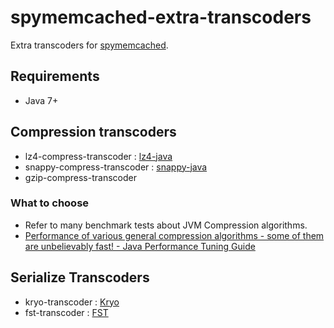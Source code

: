# spymemcached-extra-transcoders
Extra transcoders for [spymemcached](https://github.com/couchbase/spymemcached).

## Requirements
* Java 7+

## Compression transcoders
* lz4-compress-transcoder : [lz4-java](https://github.com/jpountz/lz4-java)
* snappy-compress-transcoder : [snappy-java](https://github.com/xerial/snappy-java)
* gzip-compress-transcoder

### What to choose
* Refer to many benchmark tests about JVM Compression algorithms.
* [Performance of various general compression algorithms - some of them are unbelievably fast!  - Java Performance Tuning Guide](http://java-performance.info/performance-general-compression/)

## Serialize Transcoders
* kryo-transcoder : [Kryo](https://github.com/EsotericSoftware/kryo)
* fst-transcoder : [FST](http://ruedigermoeller.github.io/fast-serialization/)
